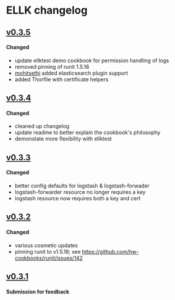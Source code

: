 # ELLK changelog

## [v0.3.5]
#### Changed
- update ellktest demo cookbook for permission handling of logs
- removed pinning of runit 1.5.18
- [mohitsethi] added elasticsearch plugin support
- added Thorfile with certificate helpers

## [v0.3.4]
#### Changed
- cleaned up changelog
- update readme to better explain the cookbook's philosophy
- demonstate more flexibility with ellktest

## [v0.3.3]
#### Changed
- better config defaults for logstash & logstash-forwader
- logstash-forwarder resource no longer requires a key
- logstash resource now requires both a key and cert

## [v0.3.2] 
#### Changed
- various cosmetic updates
- pinning runit to v1.5.18; see https://github.com/hw-cookbooks/runit/issues/142

## [v0.3.1] 
#### Submission for feedback

[v0.3.5]: https://github.com/dearing/ellk/compare/v0.3.4...v0.3.5
[v0.3.4]: https://github.com/dearing/ellk/compare/v0.3.3...v0.3.4
[v0.3.3]: https://github.com/dearing/ellk/compare/v0.3.2...v0.3.3
[v0.3.2]: https://github.com/dearing/ellk/compare/v0.3.1...v0.3.2
[v0.3.1]: https://github.com/dearing/ellk/compare/ac55f121fd95afcd0708c9eaeff04474ceb527fe...v0.3.1
[releases]: https://github.com/dearing/ellk/releases
[supermarket]: https://supermarket.chef.io/cookbooks/ellk

[mohitsethi]: https://github.com/mohitsethi
